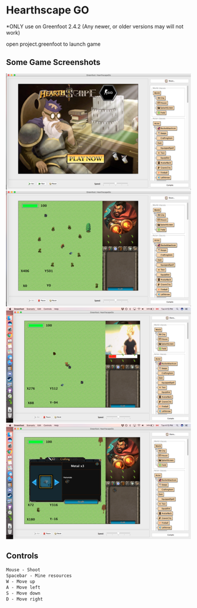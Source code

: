 # Hearthscape GO

*ONLY use on Greenfoot 2.4.2 (Any newer, or older versions may will not work)

open project.greenfoot to launch game

## Some Game Screenshots
![Alt text](screenshot0.png?raw=true "HearthscapeGO")
![Alt text](screenshot1.png?raw=true "HearthscapeGO")
![Alt text](screenshot2.png?raw=true "HearthscapeGO")
![Alt text](screenshot3.png?raw=true "HearthscapeGO")

## Controls
```
Mouse - Shoot
Spacebar - Mine resources
W - Move up
A - Move left
S - Move down
D - Move right
```
